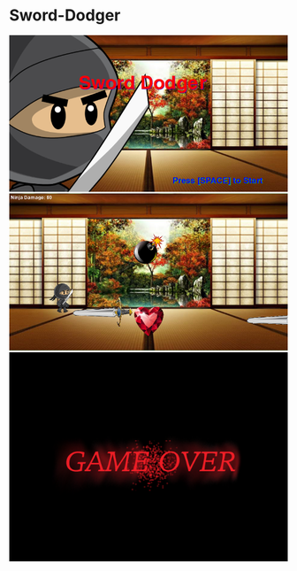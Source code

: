 # Sword-Dodger

<img src = "https://github.com/cenriquez8672/Sword-Dodger/blob/master/Game%20Pictures/Start%20Up.png">
<img src = "https://github.com/cenriquez8672/Sword-Dodger/blob/master/Game%20Pictures/During%201.png">
<img src = "https://github.com/cenriquez8672/Sword-Dodger/blob/master/Game%20Pictures/game-over.png">
